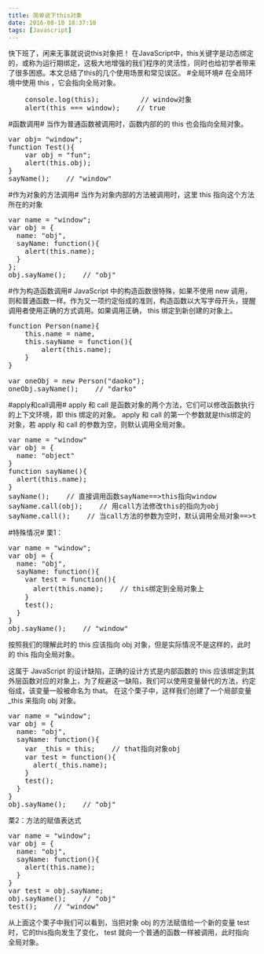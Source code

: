 ```yaml
---
title: 简单说下this对象
date: 2016-08-10 18:37:10
tags: [Javascript]
---
```

快下班了，闲来无事就说说this对象把！
在JavaScript中，this关键字是动态绑定的，或称为运行期绑定，这极大地增强的我们程序的灵活性，同时也给初学者带来了很多困惑。本文总结了this的几个使用场景和常见误区。
#全局环境#
在全局环境中使用 this ，它会指向全局对象。
<pre>
	console.log(this);          // window对象
	alert(this === window);    // true
</pre>
#函数调用#
当作为普通函数被调用时，函数内部的的 this 也会指向全局对象。
<pre>
var obj= "window";
function Test(){
    var obj = "fun";
    alert(this.obj);
}
sayName();    // "window"
</pre>
#作为对象的方法调用#
当作为对象内部的方法被调用时，这里 this 指向这个方法所在的对象<!--more-->
<pre>
var name = "window";
var obj = {
  name: "obj",
  sayName: function(){
    alert(this.name);
  }
};
obj.sayName();    // "obj"
</pre>
#作为构造函数调用#
JavaScript 中的构造函数很特殊，如果不使用 new 调用，则和普通函数一样。作为又一项约定俗成的准则，构造函数以大写字母开头，提醒调用者使用正确的方式调用。如果调用正确， this 绑定到新创建的对象上。
<pre>
function Person(name){
    this.name = name,
    this.sayName = function(){
        alert(this.name);
    }
}

var oneObj = new Person("daoko");
oneObj.sayName();    // "darko"
</pre>
#apply和call调用#
apply 和 call 是函数对象的两个方法，它们可以修改函数执行的上下文环境，即 this 绑定的对象。 apply 和 call 的第一个参数就是this绑定的对象，若 apply 和 call 的参数为空，则默认调用全局对象。
<pre>
var name = "window"
var obj = {
  name: "object"
}
function sayName(){
  alert(this.name);
}
sayName();    // 直接调用函数sayName==>this指向window
sayName.call(obj);    // 用call方法修改this的指向为obj
sayName.call();    // 当call方法的参数为空时，默认调用全局对象==>this指向window
</pre>
#特殊情况#
栗1：
<pre>
var name = "window";
var obj = {
  name: "obj",
  sayName: function(){
    var test = function(){
      alert(this.name);    // this绑定到全局对象上
    }
    test();
  }
}
obj.sayName();    // "window"
</pre>
按照我们的理解此时的 this 应该指向 obj 对象，但是实际情况不是这样的，此时的 this 指向全局对象。

这属于 JavaScript 的设计缺陷，正确的设计方式是内部函数的 this 应该绑定到其外层函数对应的对象上，为了规避这一缺陷，我们可以使用变量替代的方法，约定俗成，该变量一般被命名为 that。 在这个栗子中，这样我们创建了一个局部变量 _this 来指向 obj 对象。
<pre>
var name = "window";
var obj = {
  name: "obj",
  sayName: function(){
    var _this = this;    // that指向对象obj
    var test = function(){
      alert(_this.name);
    }
    test();
  }
}
obj.sayName();    // "obj"
</pre>
栗2：方法的赋值表达式
<pre>
var name = "window";
var obj = {
  name: "obj",
  sayName: function(){
    alert(this.name);
  }
}
var test = obj.sayName;
obj.sayName();    // "obj"
test();    // "window"
</pre>
从上面这个栗子中我们可以看到，当把对象 obj 的方法赋值给一个新的变量 test 时，它的this指向发生了变化， test 就向一个普通的函数一样被调用，此时指向全局对象。